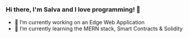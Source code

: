 ### Hi there, I'm Salva and I love programming! 👋

- 🔭 I’m currently working on an Edge Web Application
- 🌱 I’m currently learning the MERN stack, Smart Contracts & Solidity
<!-- - 👯 I’m looking to collaborate on ...
- 🤔 I’m looking for help with ...
- 💬 Ask me about ...
- 📫 How to reach me: ...
- 😄 Pronouns: ...
- ⚡ Fun fact: ...
-->

